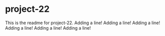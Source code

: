 # project-22

This is the readme for project-22.
Adding a line!
Adding a line!
Adding a line!
Adding a line!
Adding a line!
Adding a line!
